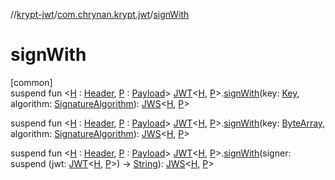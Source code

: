 //[krypt-jwt](../../index.md)/[com.chrynan.krypt.jwt](index.md)/[signWith](sign-with.md)

# signWith

[common]\
suspend fun &lt;[H](sign-with.md) : [Header](-header/index.md), [P](sign-with.md) : [Payload](-payload/index.md)&gt; [JWT](-j-w-t/index.md)&lt;[H](sign-with.md), [P](sign-with.md)&gt;.[signWith](sign-with.md)(key: [Key](../../../krypt-core/krypt-core/com.chrynan.krypt.core/-key/index.md), algorithm: [SignatureAlgorithm](-signature-algorithm/index.md)): [JWS](-j-w-s/index.md)&lt;[H](sign-with.md), [P](sign-with.md)&gt;

suspend fun &lt;[H](sign-with.md) : [Header](-header/index.md), [P](sign-with.md) : [Payload](-payload/index.md)&gt; [JWT](-j-w-t/index.md)&lt;[H](sign-with.md), [P](sign-with.md)&gt;.[signWith](sign-with.md)(key: [ByteArray](https://kotlinlang.org/api/latest/jvm/stdlib/kotlin/-byte-array/index.html), algorithm: [SignatureAlgorithm](-signature-algorithm/index.md)): [JWS](-j-w-s/index.md)&lt;[H](sign-with.md), [P](sign-with.md)&gt;

suspend fun &lt;[H](sign-with.md) : [Header](-header/index.md), [P](sign-with.md) : [Payload](-payload/index.md)&gt; [JWT](-j-w-t/index.md)&lt;[H](sign-with.md), [P](sign-with.md)&gt;.[signWith](sign-with.md)(signer: suspend (jwt: [JWT](-j-w-t/index.md)&lt;[H](sign-with.md), [P](sign-with.md)&gt;) -&gt; [String](https://kotlinlang.org/api/latest/jvm/stdlib/kotlin/-string/index.html)): [JWS](-j-w-s/index.md)&lt;[H](sign-with.md), [P](sign-with.md)&gt;

